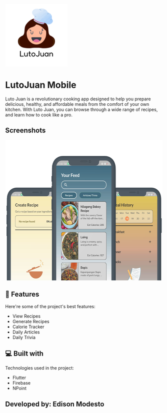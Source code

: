 <img src="/assets/images/lutoLogo.png" height="200">

# LutoJuan Mobile

Luto Juan is a revolutionary cooking app designed to help you prepare delicious, healthy, and affordable meals from the comfort of your own kitchen. With Luto Juan, you can browse through a wide range of recipes, and learn how to cook like a pro.


## Screenshots

<img src="/assets/images/lutojuanScreenshot.png" height="450">



## 🧐 Features

Here're some of the project's best features:

- View Recipes
- Generate Recipes
- Calorie Tracker
- Daily Articles
- Daily Trivia



## 💻 Built with

Technologies used in the project:

*   Flutter
*   Firebase
*   NPoint



## Developed by: Edison Modesto
